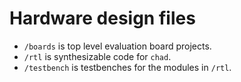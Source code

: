 # Hardware design files

- `/boards` is top level evaluation board projects.
- `/rtl` is synthesizable code for `chad`.
- `/testbench` is testbenches for the modules in `/rtl`.
